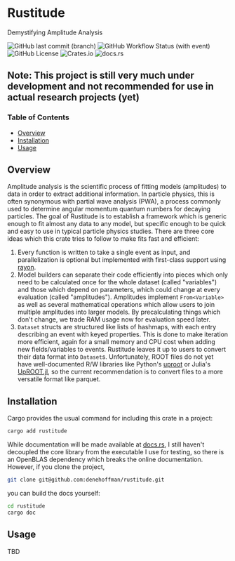 # Rustitude
Demystifying Amplitude Analysis

![GitHub last commit (branch)](https://img.shields.io/github/last-commit/denehoffman/rustitude/main)
![GitHub Workflow Status (with event)](https://img.shields.io/github/actions/workflow/status/denehoffman/rustitude/rust.yml)
![GitHub License](https://img.shields.io/github/license/denehoffman/rustitude)
![Crates.io](https://img.shields.io/crates/v/rustitude)
![docs.rs](https://img.shields.io/docsrs/rustitude)


## Note: This project is still very much under development and not recommended for use in actual research projects (yet)

### Table of Contents
- [Overview](#Overview)
- [Installation](#Installation)
- [Usage](#Usage)

## Overview
Amplitude analysis is the scientific process of fitting models (amplitudes) to data in order to extract additional information. In particle physics, this is often synonymous with partial wave analysis (PWA), a process commonly used to determine angular momentum quantum numbers for decaying particles. The goal of Rustitude is to establish a framework which is generic enough to fit almost any data to any model, but specific enough to be quick and easy to use in typical particle physics studies. There are three core ideas which this crate tries to follow to make fits fast and efficient:

1. Every function is written to take a single event as input, and parallelization is optional but implemented with first-class support using [rayon](https://github.com/rayon-rs/rayon).
2. Model builders can separate their code efficiently into pieces which only need to be calculated once for the whole dataset (called "variables") and those which depend on parameters, which could change at every evaluation (called "amplitudes"). Amplitudes implement `From<Variable>` as well as several mathematical operations which allow users to join multiple amplitudes into larger models. By precalculating things which don't change, we trade RAM usage now for evaluation speed later.
3. `Dataset` structs are structured like lists of hashmaps, with each entry describing an event with keyed properties. This is done to make iteration more efficient, again for a small memory and CPU cost when adding new fields/variables to events. Rustitude leaves it up to users to convert their data format into `Dataset`s. Unfortunately, ROOT files do not yet have well-documented R/W libraries like Python's [uproot](https://pypi.org/project/uproot/) or Julia's [UpROOT.jl](https://github.com/JuliaHEP/UpROOT.jl), so the current recommendation is to convert files to a more versatile format like parquet.

## Installation

Cargo provides the usual command for including this crate in a project:
```sh
cargo add rustitude
```

While documentation will be made available at [docs.rs](https://docs.rs/), I still haven't decoupled the core library from the executable I use for testing, so there is an OpenBLAS dependency which breaks the online documentation. However, if you clone the project,
```sh
git clone git@github.com:denehoffman/rustitude.git
```
you can build the docs yourself:
```sh
cd rustitude
cargo doc
```

## Usage
TBD

